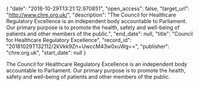 {
  "date": "2018-10-29T13:21:12.970851", 
  "open_access": false, 
  "target_url": "http://www.chre.org.uk/", 
  "description": "The Council for Healthcare Regulatory Excellence is an independent body accountable to Parliament. Our primary purpose is to promote the health, safety and well-being of patients and other members of the public.", 
  "end_date": null, 
  "title": "Council for Healthcare Regulatory Excellence", 
  "record_id": "20181029T132112/2kVkk9Zn+UwccM43w0xuWg==", 
  "publisher": "chre.org.uk", 
  "start_date": null
}

The Council for Healthcare Regulatory Excellence is an independent body accountable to Parliament. Our primary purpose is to promote the health, safety and well-being of patients and other members of the public.